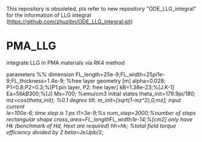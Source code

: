 This repository is obsoleted, pls refer to new repository "ODE_LLG_integral" for the information of LLG integral (https://github.com/zhuzibn/ODE_LLG_integral.git)

# PMA_LLG
integrate LLG in PMA materials via RK4 method

parameters
%% dimension
  FL_length=25e-9;FL_width=25*pi*1e-9;FL_thickness=1.4e-9; %free layer geometry [m]
  alpha=0.028;
  P1=0.8;P2=0.3;%[P1:pin layer, P2: free layer]
  kB=1.38e-23;%[J.K-1]
  Ea=56*kB*300;%[J]
  Ms=700; %emu/cm3
initial states
  theta_init=179.9*pi/180;
  mz=cos(theta_init); %0.1 degree tilt.
  m_init=[sqrt(1-mz^2),0,mz];
input current  
  Ie=100e-6;
time step is 1 ps
  t1=3e-9;%s
  num_step=3000;%number of steps
rectangular shape 
  cross_area=FL_length*FL_width*1e-14;%[cm2]
only have Hk (benchmark of Hd, Hext are required)
    hh=hk; %total field
torque efficiency divided by 2
    beta=Je/Jp*b/2;


